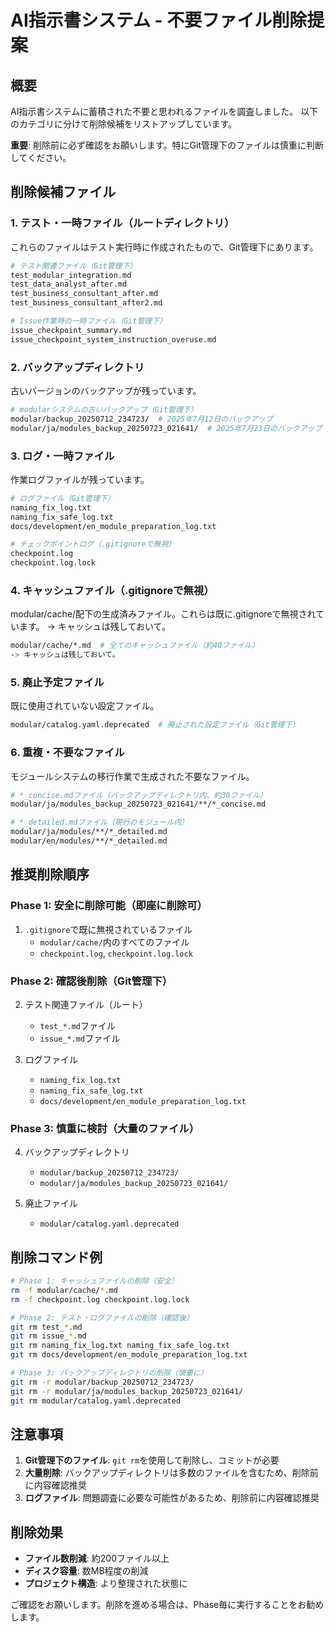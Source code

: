 # AI指示書システム - 不要ファイル削除提案

## 概要
AI指示書システムに蓄積された不要と思われるファイルを調査しました。
以下のカテゴリに分けて削除候補をリストアップしています。

**重要**: 削除前に必ず確認をお願いします。特にGit管理下のファイルは慎重に判断してください。

## 削除候補ファイル

### 1. テスト・一時ファイル（ルートディレクトリ）
これらのファイルはテスト実行時に作成されたもので、Git管理下にあります。

```bash
# テスト関連ファイル（Git管理下）
test_modular_integration.md
test_data_analyst_after.md  
test_business_consultant_after.md
test_business_consultant_after2.md

# Issue作業時の一時ファイル（Git管理下）
issue_checkpoint_summary.md
issue_checkpoint_system_instruction_overuse.md
```

### 2. バックアップディレクトリ
古いバージョンのバックアップが残っています。

```bash
# modularシステムの古いバックアップ（Git管理下）
modular/backup_20250712_234723/  # 2025年7月12日のバックアップ
modular/ja/modules_backup_20250723_021641/  # 2025年7月23日のバックアップ
```

### 3. ログ・一時ファイル
作業ログファイルが残っています。

```bash
# ログファイル（Git管理下）
naming_fix_log.txt
naming_fix_safe_log.txt
docs/development/en_module_preparation_log.txt

# チェックポイントログ（.gitignoreで無視）
checkpoint.log
checkpoint.log.lock
```

### 4. キャッシュファイル（.gitignoreで無視）
modular/cache/配下の生成済みファイル。これらは既に.gitignoreで無視されています。
-> キャッシュは残しておいて。

```bash
modular/cache/*.md  # 全てのキャッシュファイル（約40ファイル）
-> キャッシュは残しておいて。
```

### 5. 廃止予定ファイル
既に使用されていない設定ファイル。

```bash
modular/catalog.yaml.deprecated  # 廃止された設定ファイル（Git管理下）
```

### 6. 重複・不要なファイル
モジュールシステムの移行作業で生成された不要なファイル。

```bash
# *_concise.mdファイル（バックアップディレクトリ内、約30ファイル）
modular/ja/modules_backup_20250723_021641/**/*_concise.md

# *_detailed.mdファイル（現行のモジュール内）
modular/ja/modules/**/*_detailed.md
modular/en/modules/**/*_detailed.md
```

## 推奨削除順序

### Phase 1: 安全に削除可能（即座に削除可）
1. `.gitignore`で既に無視されているファイル
   - `modular/cache/`内のすべてのファイル
   - `checkpoint.log`, `checkpoint.log.lock`

### Phase 2: 確認後削除（Git管理下）
2. テスト関連ファイル（ルート）
   - `test_*.md`ファイル
   - `issue_*.md`ファイル

3. ログファイル
   - `naming_fix_log.txt`
   - `naming_fix_safe_log.txt`
   - `docs/development/en_module_preparation_log.txt`

### Phase 3: 慎重に検討（大量のファイル）
4. バックアップディレクトリ
   - `modular/backup_20250712_234723/`
   - `modular/ja/modules_backup_20250723_021641/`

5. 廃止ファイル
   - `modular/catalog.yaml.deprecated`

## 削除コマンド例

```bash
# Phase 1: キャッシュファイルの削除（安全）
rm -f modular/cache/*.md
rm -f checkpoint.log checkpoint.log.lock

# Phase 2: テスト・ログファイルの削除（確認後）
git rm test_*.md
git rm issue_*.md
git rm naming_fix_log.txt naming_fix_safe_log.txt
git rm docs/development/en_module_preparation_log.txt

# Phase 3: バックアップディレクトリの削除（慎重に）
git rm -r modular/backup_20250712_234723/
git rm -r modular/ja/modules_backup_20250723_021641/
git rm modular/catalog.yaml.deprecated
```

## 注意事項

1. **Git管理下のファイル**: `git rm`を使用して削除し、コミットが必要
2. **大量削除**: バックアップディレクトリは多数のファイルを含むため、削除前に内容確認推奨
3. **ログファイル**: 問題調査に必要な可能性があるため、削除前に内容確認推奨

## 削除効果

- **ファイル数削減**: 約200ファイル以上
- **ディスク容量**: 数MB程度の削減
- **プロジェクト構造**: より整理された状態に

ご確認をお願いします。削除を進める場合は、Phase毎に実行することをお勧めします。
